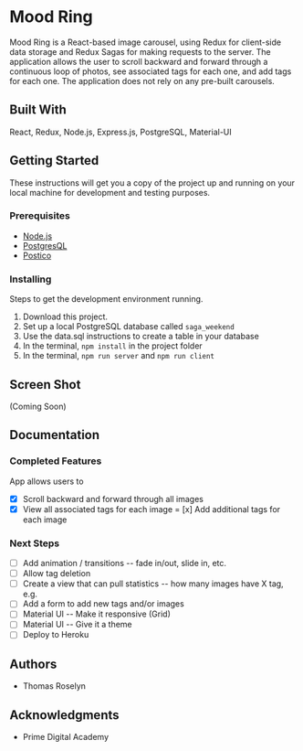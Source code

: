 
# Mood Ring

Mood Ring is a React-based image carousel, using Redux for client-side data storage and Redux Sagas for making requests to the server. The application allows the user to scroll backward and forward through a continuous loop of photos, see associated tags for each one, and add tags for each one. The application does not rely on any pre-built carousels.

## Built With

React, Redux, Node.js, Express.js, PostgreSQL, Material-UI

## Getting Started

These instructions will get you a copy of the project up and running on your local machine for development and testing purposes.

### Prerequisites

- [Node.js](https://nodejs.org/en/)
- [PostgresQL](https://www.postgresql.org/)
- [Postico](https://eggerapps.at/postico/)

### Installing

Steps to get the development environment running.

1. Download this project.
2. Set up a local PostgreSQL database called `saga_weekend`
3. Use the data.sql instructions to create a table in your database
4. In the terminal, `npm install` in the project folder
5. In the terminal, `npm run server` and `npm run client`

## Screen Shot

(Coming Soon)

## Documentation

### Completed Features

App allows users to

- [x] Scroll backward and forward through all images
- [x] View all associated tags for each image
= [x] Add additional tags for each image

### Next Steps

- [ ] Add animation / transitions -- fade in/out, slide in, etc.
- [ ] Allow tag deletion
- [ ] Create a view that can pull statistics -- how many images have X tag, e.g.
- [ ] Add a form to add new tags and/or images
- [ ] Material UI -- Make it responsive (Grid)
- [ ] Material UI -- Give it a theme
- [ ] Deploy to Heroku

## Authors

* Thomas Roselyn

## Acknowledgments

* Prime Digital Academy